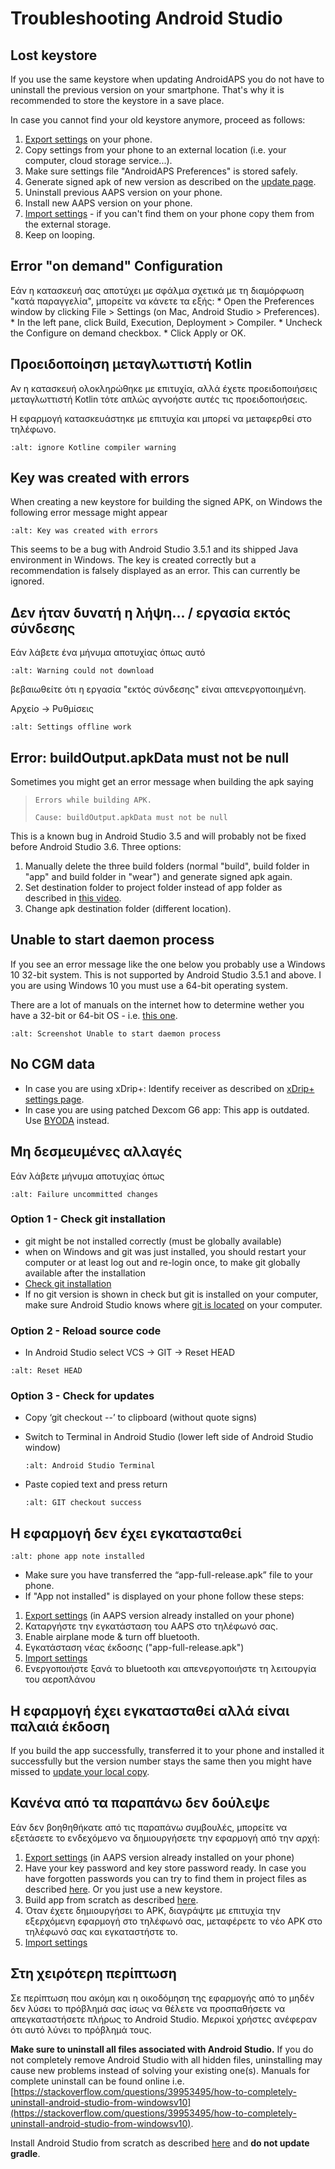 # Troubleshooting Android Studio

## Lost keystore

If you use the same keystore when updating AndroidAPS you do not have to uninstall the previous version on your smartphone. That's why it is recommended to store the keystore in a save place.

In case you cannot find your old keystore anymore, proceed as follows:

1. [Export settings](../Usage/ExportImportSettings#export-settings) on your phone.
2. Copy settings from your phone to an external location (i.e. your computer, cloud storage service...).
3. Make sure settings file "AndroidAPS Preferences" is stored safely.
4. Generate signed apk of new version as described on the [update page](../Installing-AndroidAPS/Update-to-new-version.md).
5. Uninstall previous AAPS version on your phone.
6. Install new AAPS version on your phone.
7. [Import settings](../Usage/ExportImportSettings#export-settings) - if you can't find them on your phone copy them from the external storage.
8. Keep on looping.

## Error "on demand" Configuration

Εάν η κατασκευή σας αποτύχει με σφάλμα σχετικά με τη διαμόρφωση "κατά παραγγελία", μπορείτε να κάνετε τα εξής:
\* Open the Preferences window by clicking File > Settings (on Mac, Android Studio > Preferences).
\* In the left pane, click Build, Execution, Deployment > Compiler.
\* Uncheck the Configure on demand checkbox.
\* Click Apply or OK.

## Προειδοποίηση μεταγλωττιστή Kotlin

Αν η κατασκευή ολοκληρώθηκε με επιτυχία, αλλά έχετε προειδοποιήσεις μεταγλωττιστή Kotlin τότε απλώς αγνοήστε αυτές τις προειδοποιήσεις.

Η εφαρμογή κατασκευάστηκε με επιτυχία και μπορεί να μεταφερθεί στο τηλέφωνο.

```{image} ../images/GIT_WarningIgnore.PNG
:alt: ignore Kotline compiler warning
```

## Key was created with errors

When creating a new keystore for building the signed APK, on Windows the following error message might appear

```{image} ../images/AndroidStudio35SigningKeys.png
:alt: Key was created with errors
```

This seems to be a bug with Android Studio 3.5.1 and its shipped Java environment in Windows. The key is created correctly but a recommendation is falsely displayed as an error. This can currently be ignored.

## Δεν ήταν δυνατή η λήψη... / εργασία εκτός σύνδεσης

Εάν λάβετε ένα μήνυμα αποτυχίας όπως αυτό

```{image} ../images/GIT_Offline1.jpg
:alt: Warning could not download
```

βεβαιωθείτε ότι η εργασία "εκτός σύνδεσης" είναι απενεργοποιημένη.

Αρχείο -> Ρυθμίσεις

```{image} ../images/GIT_Offline2.jpg
:alt: Settings offline work
```

## Error: buildOutput.apkData must not be null

Sometimes you might get an error message when building the apk saying

> `Errors while building APK.`
>
> `Cause: buildOutput.apkData must not be null`

This is a known bug in Android Studio 3.5 and will probably not be fixed before Android Studio 3.6. Three options:

1. Manually delete the three build folders (normal "build", build folder in "app" and build folder in "wear") and generate signed apk again.
2. Set destination folder to project folder instead of app folder as described in [this video](https://www.youtube.com/watch?v=BWUFWzG-kag).
3. Change apk destination folder (different location).

## Unable to start daemon process

If you see an error message like the one below you probably use a Windows 10 32-bit system. This is not supported by Android Studio 3.5.1 and above. I you are using Windows 10 you must use a 64-bit operating system.

There are a lot of manuals on the internet how to determine wether you have a 32-bit or 64-bit OS - i.e. [this one](https://www.howtogeek.com/howto/21726/how-do-i-know-if-im-running-32-bit-or-64-bit-windows-answers/).

```{image} ../images/AndroidStudioWin10_32bitError.png
:alt: Screenshot Unable to start daemon process
```

## No CGM data

- In case you are using xDrip+: Identify receiver as described on [xDrip+ settings page](../Configuration/xdrip#identify-receiver).
- In case you are using patched Dexcom G6 app: This app is outdated. Use [BYODA](../Hardware/DexcomG6.md#if-using-g6-with-build-your-own-dexcom-app) instead.

## Μη δεσμευμένες αλλαγές

Εάν λάβετε μήνυμα αποτυχίας όπως

```{image} ../images/GIT_TerminalCheckOut0.PNG
:alt: Failure uncommitted changes
```

### Option 1 - Check git installation

- git might be not installed correctly (must be globally available)
- when on Windows and git was just installed, you should restart your computer or at least log out and re-login once, to make git globally available after the installation
- [Check git installation](../Installing-AndroidAPS/git-install#check-git-settings-in-android-studio)
- If no git version is shown in check but git is installed on your computer, make sure Android Studio knows where [git is located](../Installing-AndroidAPS/git-install#set-git-path-in-android-studio) on your computer.

### Option 2 - Reload source code

- In Android Studio select VCS -> GIT -> Reset HEAD

```{image} ../images/GIT_TerminalCheckOut3.PNG
:alt: Reset HEAD
```

### Option 3 - Check for updates

- Copy ‘git checkout --’ to clipboard (without quote signs)

- Switch to Terminal in Android Studio (lower left side of Android Studio window)

  ```{image} ../images/GIT_TerminalCheckOut1.PNG
  :alt: Android Studio Terminal
  ```

- Paste copied text and press return

  ```{image} ../images/GIT_TerminalCheckOut2.jpg
  :alt: GIT checkout success
  ```

## Η εφαρμογή δεν έχει εγκατασταθεί

```{image} ../images/Update_AppNotInstalled.png
:alt: phone app note installed
```

- Make sure you have transferred the “app-full-release.apk” file to your phone.
- If "App not installed" is displayed on your phone follow these steps:

1. [Export settings](../Usage/ExportImportSettings.md) (in AAPS version already installed on your phone)
2. Καταργήστε την εγκατάσταση του AAPS στο τηλέφωνό σας.
3. Enable airplane mode & turn off bluetooth.
4. Εγκατάσταση νέας έκδοσης ("app-full-release.apk")
5. [Import settings](../Usage/ExportImportSettings.md)
6. Ενεργοποιήστε ξανά το bluetooth και απενεργοποιήστε τη λειτουργία του αεροπλάνου

## Η εφαρμογή έχει εγκατασταθεί αλλά είναι παλαιά έκδοση

If you build the app successfully, transferred it to your phone and installed it successfully but the version number stays the same then you might have missed to [update your local copy](../Installing-AndroidAPS/Update-to-new-version#update-your-local-copy).

## Κανένα από τα παραπάνω δεν δούλεψε

Εάν δεν βοηθηθήκατε από τις παραπάνω συμβουλές, μπορείτε να εξετάσετε το ενδεχόμενο να δημιουργήσετε την εφαρμογή από την αρχή:

1. [Export settings](../Usage/ExportImportSettings.md) (in AAPS version already installed on your phone)
2. Have your key password and key store password ready. In case you have forgotten passwords you can try to find them in project files as described [here](https://youtu.be/nS3wxnLgZOo). Or you just use a new keystore.
3. Build app from scratch as described [here](../Installing-AndroidAPS/Building-APK#download-androidaps-code).
4. Όταν έχετε δημιουργήσει το APK, διαγράψτε με επιτυχία την εξερχόμενη εφαρμογή στο τηλέφωνό σας, μεταφέρετε το νέο APK στο τηλέφωνό σας και εγκαταστήστε το.
5. [Import settings](../Usage/ExportImportSettings.md)

## Στη χειρότερη περίπτωση

Σε περίπτωση που ακόμη και η οικοδόμηση της εφαρμογής από το μηδέν δεν λύσει το πρόβλημά σας ίσως να θέλετε να προσπαθήσετε να απεγκαταστήσετε πλήρως το Android Studio. Μερικοί χρήστες ανέφεραν ότι αυτό λύνει το πρόβλημά τους.

**Make sure to uninstall all files associated with Android Studio.** If you do not completely remove Android Studio with all hidden files, uninstalling may cause new problems instead of solving your existing one(s). Manuals for complete uninstall can be found online i.e. [https://stackoverflow.com/questions/39953495/how-to-completely-uninstall-android-studio-from-windowsv10](https://stackoverflow.com/questions/39953495/how-to-completely-uninstall-android-studio-from-windowsv10).

Install Android Studio from scratch as described [here](../Installing-AndroidAPS/Building-APK#install-android-studio) and **do not update gradle**.
